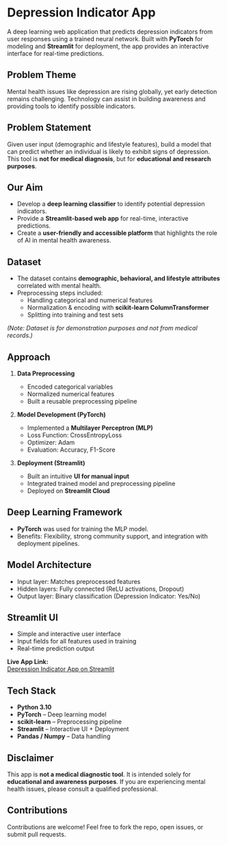 # Depression Indicator App

A deep learning web application that predicts depression indicators from user responses using a trained neural network. Built with **PyTorch** for modeling and **Streamlit** for deployment, the app provides an interactive interface for real-time predictions.



## Problem Theme
Mental health issues like depression are rising globally, yet early detection remains challenging. Technology can assist in building awareness and providing tools to identify possible indicators.



## Problem Statement
Given user input (demographic and lifestyle features), build a model that can predict whether an individual is likely to exhibit signs of depression. This tool is **not for medical diagnosis**, but for **educational and research purposes**.



## Our Aim
- Develop a **deep learning classifier** to identify potential depression indicators.  
- Provide a **Streamlit-based web app** for real-time, interactive predictions.  
- Create a **user-friendly and accessible platform** that highlights the role of AI in mental health awareness.  



## Dataset
- The dataset contains **demographic, behavioral, and lifestyle attributes** correlated with mental health.  
- Preprocessing steps included:
  - Handling categorical and numerical features  
  - Normalization & encoding with **scikit-learn ColumnTransformer**  
  - Splitting into training and test sets  

*(Note: Dataset is for demonstration purposes and not from medical records.)*



## Approach
1. **Data Preprocessing**  
   - Encoded categorical variables  
   - Normalized numerical features  
   - Built a reusable preprocessing pipeline  

2. **Model Development (PyTorch)**  
   - Implemented a **Multilayer Perceptron (MLP)**  
   - Loss Function: CrossEntropyLoss  
   - Optimizer: Adam  
   - Evaluation: Accuracy, F1-Score  

3. **Deployment (Streamlit)**  
   - Built an intuitive **UI for manual input**  
   - Integrated trained model and preprocessing pipeline  
   - Deployed on **Streamlit Cloud**  



## Deep Learning Framework
- **PyTorch** was used for training the MLP model.  
- Benefits: Flexibility, strong community support, and integration with deployment pipelines.  



## Model Architecture
- Input layer: Matches preprocessed features  
- Hidden layers: Fully connected (ReLU activations, Dropout)  
- Output layer: Binary classification (Depression Indicator: Yes/No)  



## Streamlit UI
- Simple and interactive user interface  
- Input fields for all features used in training  
- Real-time prediction output  

**Live App Link:**  
[Depression Indicator App on Streamlit](https://ishaaq09-depression-indicator-app-app-qngzxe.streamlit.app/)



## Tech Stack
- **Python 3.10**  
- **PyTorch** – Deep learning model  
- **scikit-learn** – Preprocessing pipeline  
- **Streamlit** – Interactive UI + Deployment  
- **Pandas / Numpy** – Data handling  



## Disclaimer
This app is **not a medical diagnostic tool**. It is intended solely for **educational and awareness purposes**. If you are experiencing mental health issues, please consult a qualified professional.  



## Contributions
Contributions are welcome! Feel free to fork the repo, open issues, or submit pull requests.
